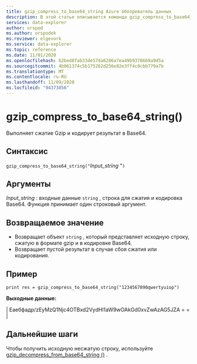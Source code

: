 ```yaml
---
title: gzip_compress_to_base64_string Azure обозреватель данных
description: В этой статье описывается команда gzip_compress_to_base64_string () в обозреватель данных Azure.
services: data-explorer
author: orspod
ms.author: orspodek
ms.reviewer: elgevork
ms.service: data-explorer
ms.topic: reference
ms.date: 11/01/2020
ms.openlocfilehash: b2bed8fab33de57da6286a7ea49b9378669a9d5a
ms.sourcegitcommit: 4b061374c5b175262d256e82e3ff4c0cbb779a7b
ms.translationtype: MT
ms.contentlocale: ru-RU
ms.lasthandoff: 11/09/2020
ms.locfileid: "94373856"
---
```

# <a name="gzip_compress_to_base64_string"></a>gzip_compress_to_base64_string()

Выполняет сжатие Gzip и кодирует результат в Base64.


## <a name="syntax"></a>Синтаксис

`gzip_compress_to_base64_string("`*Input_string* "`)`

## <a name="arguments"></a>Аргументы

*Input_string* : входные данные `string` , строка для сжатия и кодировка Base64. Функция принимает один строковый аргумент.

## <a name="returns"></a>Возвращаемое значение

* Возвращает объект `string` , который представляет исходную строку, сжатую в формате gzip и в кодировке Base64. 
* Возвращает пустой результат в случае сбоя сжатия или кодирования.

## <a name="example"></a>Пример
```kusto
print res = gzip_compress_to_base64_string("1234567890qwertyuiop")
```

**Выходные данные:** 

| Еаебфадр/zEyMzQ1Njc4OTBxd2VydHl1aW9wOAkGd0xvZwAzAG5JZA = = |

## <a name="next-steps"></a>Дальнейшие шаги

Чтобы получить исходную несжатую строку, используйте [gzip_decompress_from_base64_string ()](gzip-base64-decompress.md) .
